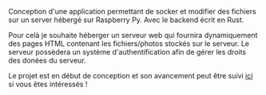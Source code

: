 Conception d'une application permettant de socker et modifier des fichiers sur un server hébergé sur Raspberry Py. Avec le backend écrit en Rust.

Pour celà je souhaite héberger un serveur web qui fournira dynamiquement des pages HTML contenant les fichiers/photos stockés sur le serveur. Le serveur possèdera un système d'authentification afin de gérer les droits des donées du serveur.

Le projet est en début de conception et son avancement peut être suivi [ici](https://github.com/sylanecpn/sylcpn_io) si vous êtes intéressés !